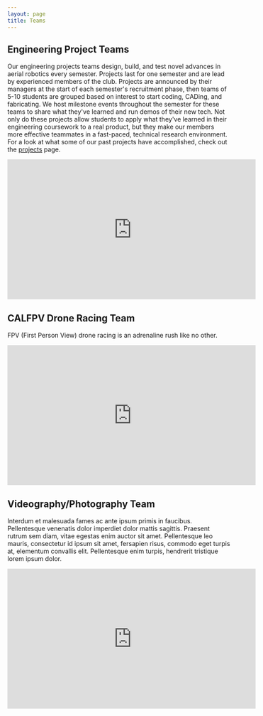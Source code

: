 ```yaml
---
layout: page
title: Teams
---
```


## Engineering Project Teams
Our engineering projects teams design, build, and test novel advances in aerial robotics every semester. Projects last for one semester and are lead by experienced members of the club. Projects are announced by their managers at the start of each semester's recruitment phase, then teams of 5-10 students are grouped based on interest to start coding, CADing, and fabricating. We host milestone events throughout the semester for these teams to share what they've learned and run demos of their new tech. Not only do these projects allow students to apply what they've learned in their engineering coursework to a real product, but they make our members more effective teammates in a fast-paced, technical research environment. For a look at what some of our past projects have accomplished, check out the <a href="{{ site.url }}{{ site.baseurl }}/projects.html">projects</a> page.


<div class="box alt">
<div class="row uniform">
<div class="4u"><span class="image fit"><img src="images/teams/engineer1.jpg" alt="" /></span></div>
<div class="4u"><span class="image fit"><img src="images/teams/engineer2.jpg" alt="" /></span></div>
<div class="4u$"><span class="image fit"><img src="images/teams/engineer3.jpg" alt="" /></span></div>
</div>
</div>

<div class="video-wrapper">
	<div class="video-responsive">
		<iframe width="560" height="315" src="https://www.youtube.com/embed/6JyJ0izAp9o?rel=0" frameborder="0" allow="autoplay; encrypted-media" allowfullscreen></iframe>
	</div>
</div>

## CALFPV Drone Racing Team
FPV (First Person View) drone racing is an adrenaline rush like no other.

<div class="box alt">
<div class="row uniform">
<div class="4u"><span class="image fit"><img src="images/teams/race1.jpg" alt="" /></span></div>
<div class="4u"><span class="image fit"><img src="images/teams/race2.jpg" alt="" /></span></div>
<div class="4u$"><span class="image fit"><img src="images/teams/race3.jpg" alt="" /></span></div>
</div>
</div>

<div class="video-wrapper">
	<div class="video-responsive">
		<iframe width="560" height="315" src="https://www.youtube.com/embed/yNwtpRoZegY?rel=0" frameborder="0" allow="autoplay; encrypted-media" allowfullscreen></iframe>
	</div>
</div>

## Videography/Photography Team
Interdum et malesuada fames ac ante ipsum primis in faucibus. Pellentesque venenatis dolor imperdiet dolor mattis sagittis. Praesent rutrum sem diam, vitae egestas enim auctor sit amet. Pellentesque leo mauris, consectetur id ipsum sit amet, fersapien risus, commodo eget turpis at, elementum convallis elit. Pellentesque enim turpis, hendrerit tristique lorem ipsum dolor.

<div class="box alt">
<div class="row uniform">
<div class="4u"><span class="image fit"><img src="images/teams/video1.jpg" alt="" /></span></div>
<div class="4u"><span class="image fit"><img src="images/teams/video2.jpg" alt="" /></span></div>
<div class="4u$"><span class="image fit"><img src="images/teams/video3.jpg" alt="" /></span></div>
</div>
</div>

<div class="video-wrapper">
	<div class="video-responsive">
		<iframe width="560" height="315" src="https://www.youtube.com/embed/2y4W0xuZ9E4?rel=0" frameborder="0" allow="autoplay; encrypted-media" allowfullscreen></iframe>
	</div>
</div>